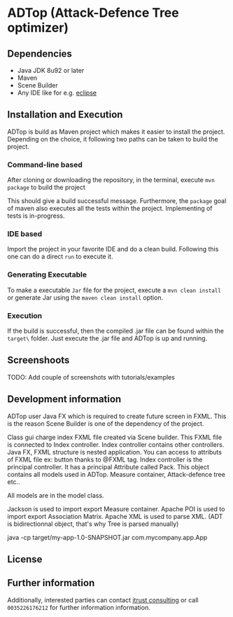 # ADTop (Attack-Defence Tree optimizer)

<!--- TODO: Add description as introduction, papers --->

## Dependencies

* Java JDK 8u92 or later
* Maven
* Scene Builder
* Any IDE like for e.g. [eclipse](https://eclipse.org/ide/)

## Installation and Execution

ADTop is build as Maven project which makes it easier to install the project.
Depending on the choice, it following two paths can be taken to build the project.

### Command-line based

After cloning or downloading the repository, in the terminal, execute ```mvn package```
to build the project

This should give a build successful message. Furthermore, the `package` goal of maven
also executes all the tests within the project. Implementing of tests is in-progress.


### IDE based

Import the project in your favorite IDE and do a clean build. Following this one can do a direct `run` to execute it.


### Generating Executable

To make a executable `Jar` file for the project, execute a `mvn clean install` or generate Jar using the `maven clean install` option.

### Execution

If the build is successful, then the compiled .jar file can be found within the
`target\` folder. Just execute the .jar file and ADTop is up and running.

## Screenshoots

TODO: Add couple of screenshots with tutorials/examples

## Development information

ADTop user Java FX which is required to create future screen in FXML. This is the reason Scene Builder is one of the dependency of the project.

Class gui charge index FXML file created via Scene builder. This FXML file is
connected to Index controller. Index controller contains other controllers.
Java FX, FXML structure is nested application. You can access to attributs of
FXML file ex: button thanks to @FXML tag. Index controller is the principal
controller. It has a principal Attribute called Pack. This object contains all
models used in ADTop. Measure container, Attack-defence tree etc..

All models are in the model class.

Jackson is used to import export Measure container.
Apache POI is used to import export Association Matrix.
Apache XML is used to parse XML. (ADT is bidirectionnal object, that's why Tree
is parsed manually)

java -cp target/my-app-1.0-SNAPSHOT.jar com.mycompany.app.App

## License


## Further information

Additionally, interested parties can contact [itrust consulting](https://www.itrust.lu)
or call `0035226176212` for further information information.

